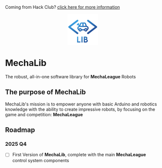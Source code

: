 Coming from Hack Club? [click here for more information](/HACKCLUB.md)
<p align="center">
    <img src="./assets/MechaLibLogo200.png" width="100px" />    
</p>

# MechaLib
The robust, all-in-one software library for **MechaLeague** Robots

## The purpose of MechaLib
MechaLib's mission is to empower anyone with basic Arduino and robotics knowledge with the ability to create impressive robots, by focusing on the game and competition: **MechaLeague**

## Roadmap

### 2025 Q4
- [ ] First Version of **MechaLib**, complete with the main **MechaLeague** control system components